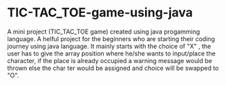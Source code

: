 # TIC-TAC_TOE-game-using-java
A mini project (TIC_TAC_TOE game) created using java progamming language.
A helful project for the beginners who are starting their coding journey using java language.
It mainly starts with the choice of "X" , the user has to give the array position where he/she wants to input/place the character, if the place is already occupied a warning message would be thrown else the char ter would be assigned and choice will be swapped to "O". 
